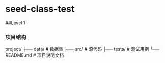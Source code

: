 # seed-class-test

##Level 1

### 项目结构
project/
├── data/         # 数据集
├── src/          # 源代码
├── tests/        # 测试用例
└── README.md     # 项目说明文档

